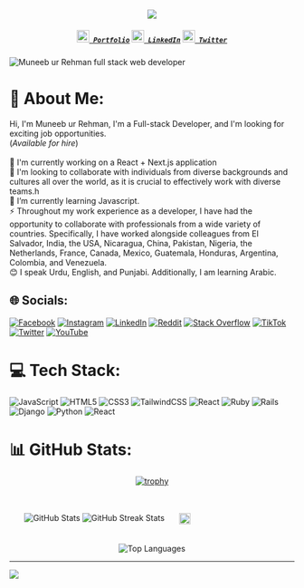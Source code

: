 
<h1 align="center">
  <a href="https://git.io/typing-svg">
    <img src="https://readme-typing-svg.herokuapp.com/?lines=Hello,+There!+🗿;This+is+Muneeb....;Nice+to+meet+you!&center=true&size=30">
  </a>
</h1>
<h5 align="center">
  <code><a href="https://dashing-biscuit-056b6e.netlify.app" title="Portfolio"><img width="22" src="https://w7.pngwing.com/pngs/763/460/png-transparent-computer-icons-portfolio-portfolio-miscellaneous-photography-orange.png"> Portfolio</a></code>
  <code><a href="https://www.linkedin.com/in/muneeb-rehman-01b6bb193/" title="LinkedIn Profile"><img width="22" src="https://cdn-icons-png.flaticon.com/512/174/174857.png"> LinkedIn</a></code>
  <code><a href="https://twitter.com/Hafizabd4" title="Twitter Profile"><img width="22" src="https://cdn-icons-png.flaticon.com/512/124/124021.png"> Twitter</a></code>
</h5>

![Muneeb ur Rehman full stack web developer](https://github.com/muneeb3123/Image/blob/main/2.png?raw=true)


# 💫 About Me:

  Hi, I'm Muneeb ur Rehman, I'm a Full-stack Developer, and I'm looking for exciting job opportunities.
  <br>
  (*Available for hire*)
  <br>
  <br>
🔭 I'm currently working on a React + Next.js application<br>👯 I'm looking to collaborate with individuals from diverse backgrounds and cultures all over the world, as it is crucial to effectively work with diverse teams.h<br>🌱 I’m currently learning Javascript.<br>⚡ Throughout my work experience as a developer, I have had the opportunity to collaborate with professionals from a wide variety of countries. Specifically, I have worked alongside colleagues from El Salvador, India, the USA, Nicaragua, China, Pakistan, Nigeria, the Netherlands, France, Canada, Mexico, Guatemala, Honduras, Argentina, Colombia, and Venezuela.<br>😊   I speak Urdu, English, and Punjabi. Additionally, I am learning Arabic.



## 🌐 Socials:
[![Facebook](https://img.shields.io/badge/Facebook-%231877F2.svg?logo=Facebook&logoColor=white)](https://www.facebook.com/muneeb.rehman.35728) [![Instagram](https://img.shields.io/badge/Instagram-%23E4405F.svg?logo=Instagram&logoColor=white)](https://instagram.com/ig_neonnn) [![LinkedIn](https://img.shields.io/badge/LinkedIn-%230077B5.svg?logo=linkedin&logoColor=white)](https://linkedin.com/in/muneeb-rehman-01b6bb193) [![Reddit](https://img.shields.io/badge/Reddit-%23FF4500.svg?logo=Reddit&logoColor=white)](https://reddit.com/user/No-Clue7688) [![Stack Overflow](https://img.shields.io/badge/-Stackoverflow-FE7A16?logo=stack-overflow&logoColor=white)](https://stackoverflow.com/users/20870292/muneeb-rehman) [![TikTok](https://img.shields.io/badge/TikTok-%23000000.svg?logo=TikTok&logoColor=white)](https://tiktok.com/@@muneebrehman1210) [![Twitter](https://img.shields.io/badge/Twitter-%231DA1F2.svg?logo=Twitter&logoColor=white)](https://twitter.com/hafizabd4) [![YouTube](https://img.shields.io/badge/YouTube-%23FF0000.svg?logo=YouTube&logoColor=white)](https://studio.youtube.com/channel/UC3kSKu7CjlBamoG6o_0AHtg) 

# 💻 Tech Stack:
![JavaScript](https://img.shields.io/badge/javascript-%23323330.svg?style=for-the-badge&logo=javascript&logoColor=%23F7DF1E) ![HTML5](https://img.shields.io/badge/html5-%23E34F26.svg?style=for-the-badge&logo=html5&logoColor=white) ![CSS3](https://img.shields.io/badge/css3-%231572B6.svg?style=for-the-badge&logo=css3&logoColor=white) ![TailwindCSS](https://img.shields.io/badge/tailwindcss-%2338B2AC.svg?style=for-the-badge&logo=tailwind-css&logoColor=white) ![React](https://img.shields.io/badge/react-%2320232a.svg?style=for-the-badge&logo=react&logoColor=%2361DAFB) ![Ruby](https://img.shields.io/badge/ruby-%23CC342D.svg?style=for-the-badge&logo=ruby&logoColor=white) ![Rails](https://img.shields.io/badge/rails-%23CC0000.svg?style=for-the-badge&logo=ruby-on-rails&logoColor=white) ![Django](https://img.shields.io/badge/django-%23092E20.svg?style=for-the-badge&logo=django&logoColor=white) ![Python](https://img.shields.io/badge/python-3670A0?style=for-the-badge&logo=python&logoColor=ffdd54) ![React](https://img.shields.io/badge/react-%2320232a.svg?style=for-the-badge&logo=react&logoColor=%2361DAFB)
# 📊 GitHub Stats:
<div align="center">
  
  [![trophy](https://github-profile-trophy.vercel.app/?username=muneeb3123&theme=onedark&row=1)](https://github.com/ryo-ma/github-profile-trophy)
  
 
  
  <br />
  <br />
  
  <div style="display: flex;">
    <div style="min-width: 300px;">
      <img src="https://github-readme-stats.vercel.app/api?username=muneeb3123&theme=dark&hide_border=false&include_all_commits=false&count_private=false" alt="GitHub Stats" />
      <img src="https://github-readme-streak-stats.herokuapp.com/?user=muneeb3123&theme=dark&hide_border=false" alt="GitHub Streak Stats" />
    </div>
    <div>
      <img src="https://github-readme-activity-graph.cyclic.app/graph?username=muneeb3123&theme=react-dark&bg_color=20232a&hide_border=true" width="100%"/>
    </div>
  </div>
  
  <br />
  <br />
  
  <img src="https://github-readme-stats.vercel.app/api/top-langs/?username=muneeb3123&theme=dark&hide_border=false&include_all_commits=false&count_private=false&layout=compact" alt="Top Languages" />
  
</div>








---
[![](https://visitcount.itsvg.in/api?id=muneeb3123&icon=0&color=0)](https://visitcount.itsvg.in)

<!-- Proudly created with GPRM ( https://gprm.itsvg.in ) -->
